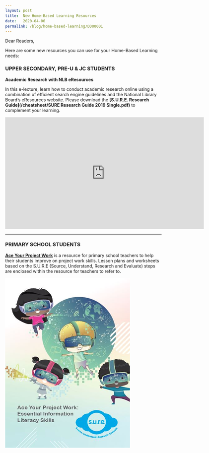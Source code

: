 ```yaml
---
layout: post
title:  New Home-Based Learning Resources
date:   2020-04-06
permalink: /blog/home-based-learning/DD00001
---
```


Dear Readers,

Here are some new resources you can use for your Home-Based Learning needs:



### UPPER SECONDARY, PRE-U & JC STUDENTS

**Academic Research with NLB eResources**

In this e-lecture, learn how to conduct academic research online using a combination of efficient search engine guidelines and the National Library Board’s eResources website. Please download the **[S.U.R.E. Research Guide](/cheatsheet/SURE Research Guide 2019 Single.pdf)** to complement your learning.

<iframe src="https://player.vimeo.com/video/399032406" width="640" height="360" frameborder="0" allow="autoplay; fullscreen" allowfullscreen></iframe>



<HR>



### PRIMARY SCHOOL STUDENTS

**[Ace Your Project Work](/cheatsheet/Ace%20Your%20Project%20Work.pdf)** is a resource for primary school teachers to help their students improve on project work skills. Lesson plans and worksheets based on the S.U.R.E (Source, Understand, Research and Evaluate) steps are enclosed within the resource for teachers to refer to.

![](../../../images/ace-yr-pjt-wk-thmb-1586160560668.JPG)